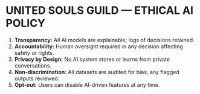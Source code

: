 # UNITED SOULS GUILD — ETHICAL AI POLICY

1. **Transparency:** All AI models are explainable; logs of decisions retained.  
2. **Accountability:** Human oversight required in any decision affecting safety or rights.  
3. **Privacy by Design:** No AI system stores or learns from private conversations.  
4. **Non-discrimination:** All datasets are audited for bias; any flagged outputs reviewed.  
5. **Opt-out:** Users can disable AI-driven features at any time.
